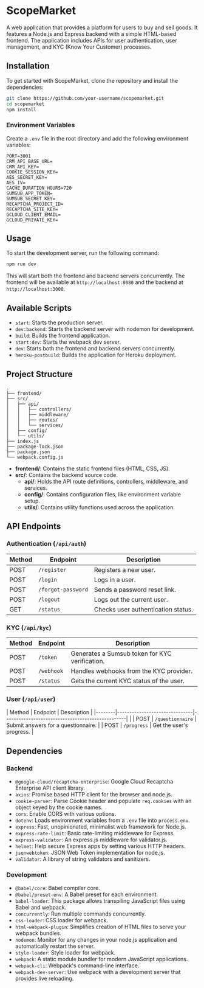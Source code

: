 # ScopeMarket

A web application that provides a platform for users to buy and sell goods. It features a Node.js and Express backend with a simple HTML-based frontend. The application includes APIs for user authentication, user management, and KYC (Know Your Customer) processes.

## Installation

To get started with ScopeMarket, clone the repository and install the dependencies:

```bash
git clone https://github.com/your-username/scopemarket.git
cd scopemarket
npm install
```

### Environment Variables

Create a `.env` file in the root directory and add the following environment variables:

```
PORT=3001
CRM_API_BASE_URL=
CRM_API_KEY=
COOKIE_SESSION_KEY=
AES_SECRET_KEY=
AES_IV=
CACHE_DURATION_HOURS=720
SUMSUB_APP_TOKEN=
SUMSUB_SECRET_KEY=
RECAPTCHA_PROJECT_ID=
RECAPTCHA_SITE_KEY=
GCLOUD_CLIENT_EMAIL=
GCLOUD_PRIVATE_KEY=
```

## Usage

To start the development server, run the following command:

```bash
npm run dev
```

This will start both the frontend and backend servers concurrently. The frontend will be available at `http://localhost:8080` and the backend at `http://localhost:3000`.

## Available Scripts

- `start`: Starts the production server.
- `dev:backend`: Starts the backend server with nodemon for development.
- `build`: Builds the frontend application.
- `start:dev`: Starts the webpack dev server.
- `dev`: Starts both the frontend and backend servers concurrently.
- `heroku-postbuild`: Builds the application for Heroku deployment.

## Project Structure

```
.
├── frontend/
├── src/
│   ├── api/
│   │   ├── controllers/
│   │   ├── middleware/
│   │   ├── routes/
│   │   └── services/
│   ├── config/
│   └── utils/
├── index.js
├── package-lock.json
├── package.json
└── webpack.config.js
```

- **frontend/**: Contains the static frontend files (HTML, CSS, JS).
- **src/**: Contains the backend source code.
  - **api/**: Holds the API route definitions, controllers, middleware, and services.
  - **config/**: Contains configuration files, like environment variable setup.
  - **utils/**: Contains utility functions used across the application.

## API Endpoints

### Authentication (`/api/auth`)

| Method | Endpoint          | Description                    |
|--------|-------------------|--------------------------------|
| POST   | `/register`       | Registers a new user.          |
| POST   | `/login`          | Logs in a user.                |
| POST   | `/forgot-password`| Sends a password reset link.   |
| POST   | `/logout`         | Logs out the current user.     |
| GET    | `/status`         | Checks user authentication status. |

### KYC (`/api/kyc`)

| Method | Endpoint    | Description                                  |
|--------|-------------|----------------------------------------------|
| POST   | `/token`    | Generates a Sumsub token for KYC verification. |
| POST   | `/webhook`  | Handles webhooks from the KYC provider.      |
| POST   | `/status`   | Gets the current KYC status of the user.     |

### User (`/api/user`)

| Method | Endpoint                      | Description                                      |
|--------|-------------------------------|--------------------------------------------------|           |
| POST   | `/questionnaire`              | Submit answers for a questionnaire.              |
| POST   | `/progress`                   | Get the user's progress.                         |

## Dependencies

### Backend

- `@google-cloud/recaptcha-enterprise`: Google Cloud Recaptcha Enterprise API client library.
- `axios`: Promise based HTTP client for the browser and node.js.
- `cookie-parser`: Parse Cookie header and populate `req.cookies` with an object keyed by the cookie names.
- `cors`: Enable CORS with various options.
- `dotenv`: Loads environment variables from a `.env` file into `process.env`.
- `express`: Fast, unopinionated, minimalist web framework for Node.js.
- `express-rate-limit`: Basic rate-limiting middleware for Express.
- `express-validator`: An express.js middleware for validator.js.
- `helmet`: Help secure Express apps by setting various HTTP headers.
- `jsonwebtoken`: JSON Web Token implementation for node.js.
- `validator`: A library of string validators and sanitizers.

### Development

- `@babel/core`: Babel compiler core.
- `@babel/preset-env`: A Babel preset for each environment.
- `babel-loader`: This package allows transpiling JavaScript files using Babel and webpack.
- `concurrently`: Run multiple commands concurrently.
- `css-loader`: CSS loader for webpack.
- `html-webpack-plugin`: Simplifies creation of HTML files to serve your webpack bundles.
- `nodemon`: Monitor for any changes in your node.js application and automatically restart the server.
- `style-loader`: Style loader for webpack.
- `webpack`: A static module bundler for modern JavaScript applications.
- `webpack-cli`: Webpack's command-line interface.
- `webpack-dev-server`: Use webpack with a development server that provides live reloading.
